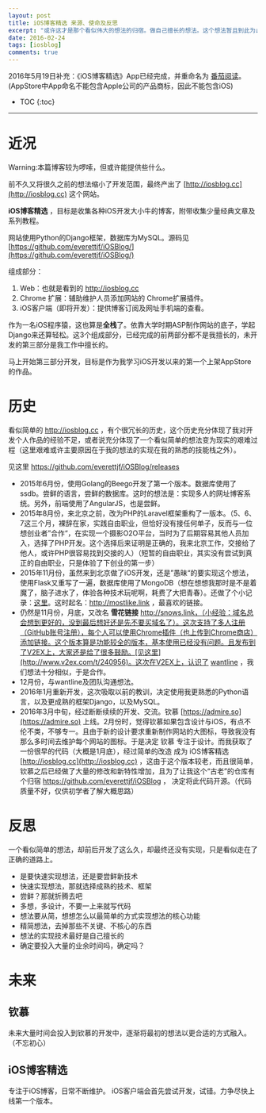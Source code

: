 ```yaml
---
layout: post
title: iOS博客精选 来源、使命及反思
excerpt: "或许这才是那个看似伟大的想法的归宿。做自己擅长的想法。这个想法暂且到此为止。"
date: 2016-02-24
tags: [iosblog]
comments: true
---
```


2016年5月19日补充：《iOS博客精选》App已经完成，并重命名为 [番茄阅读](https://everettjf.github.io/2016/05/13/how-to-write-a-simple-feed-reader)。(AppStore中App命名不能包含Apple公司的产品商标，因此不能包含iOS)


* TOC
{:toc}

---
# 近况

Warning:本篇博客较为啰嗦，但或许能提供些什么。

前不久又将很久之前的想法缩小了开发范围，最终产出了 [http://iosblog.cc](http://iosblog.cc) 这个网站。

**iOS博客精选** ，目标是收集各种iOS开发大小牛的博客，附带收集少量经典文章及系列教程。

网站使用Python的Django框架，数据库为MySQL。源码见 [https://github.com/everettjf/iOSBlog/](https://github.com/everettjf/iOSBlog/)

组成部分：

1. Web：也就是看到的 http://iosblog.cc
2. Chrome 扩展：辅助维护人员添加网站的 Chrome扩展插件。
3. iOS客户端（即将开发）：提供博客订阅及网址手机端的查看。

作为一名iOS程序猿，这也算是**全栈**了。依靠大学时期ASP制作网站的底子，学起Django来还算轻松。这3个组成部分，已经完成的前两部分都不是我擅长的，未开发的第三部分是我工作中擅长的。

马上开始第三部分开发，目标是作为我学习iOS开发以来的第一个上架AppStore的作品。


# 历史

看似简单的 http://iosblog.cc ，有个很冗长的历史，这个历史充分体现了我对开发个人作品的经验不足，或者说充分体现了一个看似简单的想法变为现实的艰难过程（这里艰难或许主要原因在于我的想法的实现在我的熟悉的技能栈之外）。

见这里 https://github.com/everettjf/iOSBlog/releases

- 2015年6月份，使用Golang的Beego开发了第一个版本。数据库使用了ssdb。尝鲜的语言，尝鲜的数据库。这时的想法是：实现多人的网址博客系统。另外，前端使用了AngularJS，也是尝鲜。
- 2015年8月份，来北京之前，改为PHP的Laravel框架重构了一版本。（5、6、7这三个月，裸辞在家，实践自由职业，但恰好没有接任何单子，反而与一位想创业者”合作“，在实现一个摄影O2O平台，当时为了后期容易其他人员加入，选择了PHP开发。这个选择后来证明是正确的，我来北京工作，交接给了他人，或许PHP很容易找到交接的人）（短暂的自由职业，其实没有尝试到真正的自由职业，只是体验了下创业的第一步）
- 2015年11月份，虽然来到北京做了iOS开发，还是”愚昧“的要实现这个想法，使用Flask又重写了一遍，数据库使用了MongoDB（想在想想我那时是不是着魔了，脑子进水了，体验各种技术玩呢啊，耗费了大把青春）。还做了个小记录：[这里](https://everettjf.github.io/2015/11/05/mostlikelink-beta-publish)。这时起名：http://mostlike.link ，最喜欢的链接。
- 仍然是11月份，月底，又改名 **雪花链接** http://snows.link，（小经验：域名总会想到更好的，没到最后想好还是先不要买域名了）。这次支持了多人注册（GitHub账号注册），每个人可以使用Chrome插件（也上传到Chrome商店）添加链接。这个版本算是功能较全的版本，基本使用已经没有问题。且发布到了V2EX上，大家还是给了很多鼓励。[见这里](http://www.v2ex.com/t/240956)。这次在V2EX上，认识了 [wantline](http://www.v2ex.com/member/wantline) ，我们想法十分相似，于是合作。
- 12月份，与wantline及团队沟通想法。
- 2016年1月重新开发，这次吸取以前的教训，决定使用我更熟悉的Python语言，以及更成熟的框架Django，以及MySQL。
- 2016年3月中旬，经过断断续续的开发、交流。钦慕 [https://admire.so](https://admire.so) 上线。2月份时，觉得钦慕如果包含设计与iOS，有点不伦不类，不够专一。且由于新的设计要求重新制作网站的大图标，导致我没有那么多时间去维护每个网站的图标。于是决定 钦慕 专注于设计。而我获取了一份很早的代码（大概是1月底），经过简单的改造 成为 iOS博客精选 [http://iosblog.cc](http://iosblog.cc) ，这由于这个版本较老，而且很简单，钦慕之后已经做了大量的修改和新特性增加，且为了让我这个“古老”的仓库有个归宿 https://github.com/everettjf/iOSBlog ， 决定将此代码开源。（代码质量不好，仅供初学者了解大概思路）


# 反思

一个看似简单的想法，却前后开发了这么久，却最终还没有实现，只是看似走在了正确的道路上。

- 是要快速实现想法，还是要尝鲜新技术
- 快速实现想法，那就选择成熟的技术、框架
- 尝鲜？那就折腾去吧
- 多想，多设计，不要一上来就写代码
- 想法要从简，想想怎么以最简单的方式实现想法的核心功能
- 精简想法，去掉那些不关键、不核心的东西
- 想法的实现技术最好是自己擅长的
- 确定要投入大量的业余时间吗，确定吗？


# 未来

## 钦慕

未来大量时间会投入到钦慕的开发中，逐渐将最初的想法以更合适的方式融入。（不忘初心）


## iOS博客精选

专注于iOS博客，日常不断维护。
iOS客户端会首先尝试开发，试错。力争尽快上线第一个版本。


